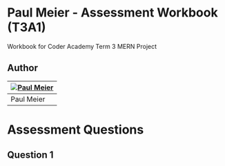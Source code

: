 # Paul Meier - Assessment Workbook (T3A1)

Workbook for Coder Academy Term 3 MERN Project


## Author
| [![Paul Meier](/docs/paul-meier-70px-70px.jpg)](https://github.com/fiterr-paul) |
|-----------|
| Paul Meier |


# Assessment Questions

## Question 1

